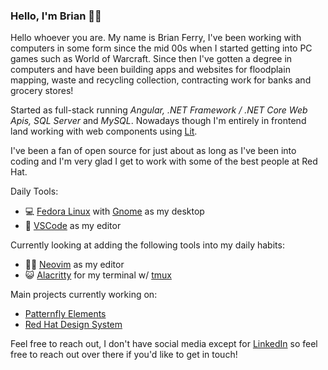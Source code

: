 ### Hello, I'm Brian 😶‍🌫️

Hello whoever you are.  My name is Brian Ferry, I've been working with computers in some form since the mid 00s when I started getting into PC games such as World of Warcraft.  Since then I've gotten a degree in computers and have been building apps and websites for floodplain mapping, waste and recycling collection, contracting work for banks and grocery stores! 

Started as full-stack running *Angular, .NET Framework / .NET Core Web Apis, SQL Server* and *MySQL*.  Nowadays though I'm entirely in frontend land working with web components using [Lit](https://lit.dev/). 

I've been a fan of open source for just about as long as I've been into coding and I'm very glad I get to work with some of the best people at Red Hat.

Daily Tools:

- 💻 [Fedora Linux](https://getfedora.org/) with [Gnome](https://www.gnome.org/) as my desktop
- 📝 [VSCode](https://code.visualstudio.com/) as my editor

Currently looking at adding the following tools into my daily habits:
- 👨‍💻 [Neovim](https://neovim.io/) as my editor
- 😺 [Alacritty](https://github.com/alacritty/alacritty) for my terminal w/ [tmux](https://github.com/tmux/tmux/wiki)

Main projects currently working on:

- [Patternfly Elements](https://github.com/patternfly/patternfly-elements)
- [Red Hat Design System](https://github.com/RedHat-UX/red-hat-design-system)

Feel free to reach out, I don't have social media except for [LinkedIn](https://www.linkedin.com/in/brianferry1/) so feel free to reach out over there if you'd like to get in touch! 
